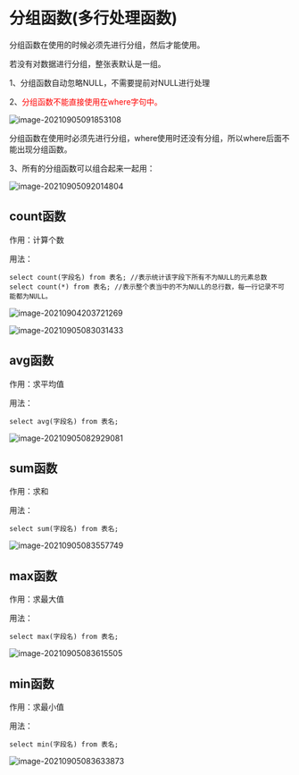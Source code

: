 # 分组函数(多行处理函数)

分组函数在使用的时候必须先进行分组，然后才能使用。

若没有对数据进行分组，整张表默认是一组。

1、分组函数自动忽略NULL，不需要提前对NULL进行处理

2、<font color=red>分组函数不能直接使用在where字句中。</font>

![image-20210905091853108](https://github.com/kuangdi1992/Interview-knowledge/blob/master/Picture/MySQL/image-20210905091853108.png)

分组函数在使用时必须先进行分组，where使用时还没有分组，所以where后面不能出现分组函数。

3、所有的分组函数可以组合起来一起用：

![image-20210905092014804](C:\Users\kd\AppData\Roaming\Typora\typora-user-images\image-20210905092014804.png)

## count函数

作用：计算个数

用法：

```
select count(字段名) from 表名; //表示统计该字段下所有不为NULL的元素总数
select count(*) from 表名; //表示整个表当中的不为NULL的总行数，每一行记录不可能都为NULL。
```

![image-20210904203721269](https://github.com/kuangdi1992/Interview-knowledge/blob/master/Picture/MySQL/image-20210904203721269.png)

![image-20210905083031433](https://github.com/kuangdi1992/Interview-knowledge/blob/master/Picture/MySQL/image-20210905083031433.png)

## avg函数

作用：求平均值

用法：

```
select avg(字段名) from 表名;
```

![image-20210905082929081](https://github.com/kuangdi1992/Interview-knowledge/blob/master/Picture/MySQL/image-20210905082929081.png)

## sum函数

作用：求和

用法：

```
select sum(字段名) from 表名;
```

![image-20210905083557749](https://github.com/kuangdi1992/Interview-knowledge/blob/master/Picture/MySQL/image-20210905083557749.png)

## max函数

作用：求最大值

用法：

```
select max(字段名) from 表名;
```

![image-20210905083615505](https://github.com/kuangdi1992/Interview-knowledge/blob/master/Picture/MySQL/image-20210905083615505.png)

## min函数

作用：求最小值

用法：

```
select min(字段名) from 表名;
```

![image-20210905083633873](https://github.com/kuangdi1992/Interview-knowledge/blob/master/Picture/MySQL/image-20210905083633873.png)